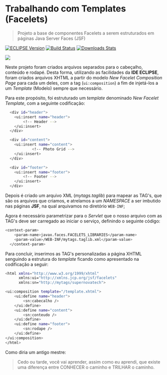 # Trabalhando com Templates (Facelets)
> Projeto a base de componentes Facelets a serem estruturados em páginas Java Server Faces (JSF)

[![ECLIPSE Version][ECLIPSE-image]][ECLIPSE-url]
[![Build Status][ECLIPSE-gpl]][ECLIPSE-url]
[![Downloads Stats][ECLIPSE-downloads]][ECLIPSE-url]

![](https://www.eclipse.org/eclipse.org-common/themes/solstice/public/images/logo/eclipse-foundation-white-orange.svg?w=283)  


Neste projeto foram criados arquivos separados para o cabeçalho, conteúdo e rodapé. Desta forma, utilizando as facilidades da **IDE ECLIPSE**, foram criados arquivos XHTML a partir do modelo *New Facelet Composition Page* para cada um deles, com a tag (`ui:composition`) a fim de injetá-los a um *Template* (Modelo) sempre que necessário.  

Para este propósito, foi estruturado um *template* denominado *New Facelet Template*, com a seguinte codificação:  

```sh
  <div id="header">
    <ui:insert name="header">
    	<!-- Header -->		
    </ui:insert>
  </div>

  <div id="content">
    <ui:insert name="content">
            <!-- Photo Grid -->		
    </ui:insert>
  </div>

  <div id="footer">
    <ui:insert name="footer">
    	<!-- Footer -->		
    </ui:insert>
  </div>
```  

Depois é criado um arquivo XML (*mytags.taglib*) para mapear as TAG's, que são os arquivos que criamos, e atrelamos a um *NAMESPACE* a ser imbutido nas páginas **JSF**, na qual arquivamos no diretório `WEB-INF`;

Agora é necessário parametrizar para o *Servlet* que o nosso arquivo com as TAG's deve ser carregado ao iniciar o serviço, definindo o seguinte código:

```sh
<context-param>
  	<param-name>javax.faces.FACELETS_LIBRARIES</param-name>
  	<param-value>/WEB-INF/mytags.taglib.xml</param-value>
  </context-param>
```

Para concluir, inserimos as TAG's personalizadas a página XHTML senguindo a estrutura do *template* ficando como apresentado na codificação a seguir:

```sh
<html xmlns="http://www.w3.org/1999/xhtml"
	  xmlns:ui="http://xmlns.jcp.org/jsf/facelets"
	  xmlns:sn="http://mytags/supernovatech">

<ui:composition template="/template.xhtml">
	<ui:define name="header">
		<sn:cabecalho />	    
	</ui:define>
	<ui:define name="content">
	    <sn:conteudo />
	</ui:define>
	<ui:define name="footer">
	    <sn:rodape />
	</ui:define>
</ui:composition>
</html>
```


  

Como diria um antigo mestre:
> Cedo ou tarde, você vai aprender, assim como eu aprendi, que existe uma diferença entre CONHECER o caminho e TRILHAR o caminho.

[ECLIPSE-image]: https://img.shields.io/eclipse-marketplace/v/notepad4e?style=plastic
[ECLIPSE-url]: https://www.eclipse.org/ide/
[ECLIPSE-downloads]: https://img.shields.io/eclipse-marketplace/dm/notepad4e?style=plastic
[ECLIPSE-gpl]: https://img.shields.io/eclipse-marketplace/l/notepad4e?style=plastic
[wiki]: https://github.com/seunome/seuprojeto/wiki